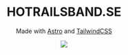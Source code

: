 <h1 align="center">HOTRAILSBAND.SE</h1>

<p align="center">Made with <a href="https://github.com/withastro/astro">Astro</a> and <a href="https://github.com/tailwindlabs/tailwindcss">TailwindCSS</a></p>
<p align="center"><img src="https://api.netlify.com/api/v1/badges/c3d29ec7-2023-4956-aa2e-12bd09531214/deploy-status"></p>
